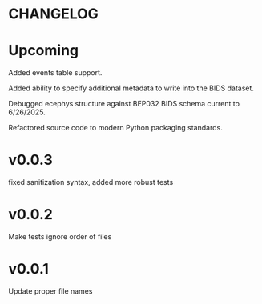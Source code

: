 # CHANGELOG

# Upcoming

Added events table support.

Added ability to specify additional metadata to write into the BIDS dataset.

Debugged ecephys structure against BEP032 BIDS schema current to 6/26/2025.

Refactored source code to modern Python packaging standards.



# v0.0.3

fixed sanitization syntax, added more robust tests



# v0.0.2

Make tests ignore order of files



# v0.0.1

Update proper file names
